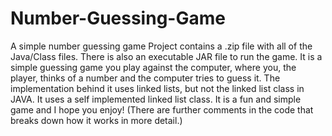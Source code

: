 # Number-Guessing-Game
A simple number guessing game
Project contains a .zip file with all of the Java/Class files. There is also an executable JAR file to run the game.
It is a simple guessing game you play against the computer, where you, the player, thinks of a number and the computer tries to guess it. The implementation behind it uses linked lists, but not the linked list class in JAVA. It uses a self implemented linked list class. It is a fun and simple game and I hope you enjoy! (There are further comments in the code that breaks down how it works in more detail.)
